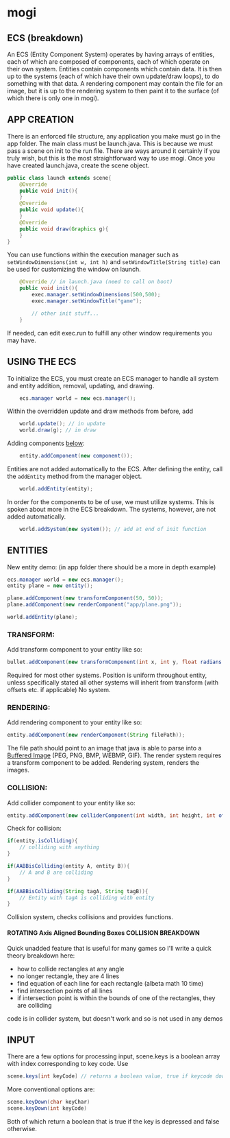 
# mogi

## ECS (breakdown)

An ECS (Entity Component System) operates by having arrays of entities, each of which are composed of components, each of which operate on their own system.
Entities contain components which contain data. It is then up to the systems (each of which have their own update/draw loops), to do something with that data. A rendering component may contain the file for an image, but it is up to the rendering system to then paint it to the surface (of which there is only one in mogi).


## APP CREATION
There is an enforced file structure, any application you make must go in the app folder. The main class must be launch.java. This is because we must pass a scene on init to the run file. There are ways around it certainly if you truly wish, but this is the most straightforward way to use mogi.
Once you have created launch.java, create the scene object.

```java
public class launch extends scene{
    @Override
    public void init(){
    }
    @Override
    public void update(){
    }
    @Override
    public void draw(Graphics g){
    }
}
```

You can use functions within the execution manager such as `setWindowDimensions(int w, int h)` and `setWindowTitle(String title)` can be used for customizing the window on launch.
```java
    @Override // in launch.java (need to call on boot)
    public void init(){
        exec.manager.setWindowDimensions(500,500);
        exec.manager.setWindowTitle("game");

        // other init stuff...
    }
```
If needed, can edit exec.run to fulfill any other window requirements you may have.

## USING THE ECS
To initialize the ECS, you must create an ECS manager to handle all system and entity addition, removal, updating, and drawing.

```java
    ecs.manager world = new ecs.manager();
```

Within the overridden update and draw methods from before, add

```java
    world.update(); // in update
    world.draw(g); // in draw
```

Adding components [below](#ENTITIES):
```java
    entity.addComponent(new component());
```

Entities are  not added automatically to the ECS. After defining the entity, call the ```addEntity``` method from the manager object.

```java
    world.addEntity(entity);
```

In order for the components to be of use, we must utilize systems. This is spoken about more in the ECS breakdown. The systems, however, are not added automatically.

```java
    world.addSystem(new system()); // add at end of init function
```

## ENTITIES

New entity demo: (in app folder there should be a more in depth example)

```java
ecs.manager world = new ecs.manager();
entity plane = new entity();

plane.addComponent(new transformComponent(50, 50));
plane.addComponent(new renderComponent("app/plane.png"));

world.addEntity(plane);
```

### TRANSFORM:

Add transform component to your entity like so:
```java
bullet.addComponent(new transformComponent(int x, int y, float radians (overload)));
```

Required for most other systems. Position is uniform throughout entity, unless specifically stated all other systems will inherit from transform (with offsets etc. if applicable)
No system.


### RENDERING:

Add rendering component to your entity like so:

```java
entity.addComponent(new renderComponent(String filePath));
```

The file path should point to an image that java is able to parse into a [Buffered Image](https://docs.oracle.com/javase/8/docs/api/java/awt/image/BufferedImage.html) (PEG, PNG, BMP, WEBMP, GIF). The render system requires a transform component to be added.
Rendering system, renders the images.


### COLLISION:

Add collider component to your entity like so:

```java
entity.addComponent(new colliderComponent(int width, int height, int offsetx (overload), int offsety (overload)));
```

Check for collision:
```java
if(entity.isColliding){
    // colliding with anything
}

if(AABBisColliding(entity A, entity B)){
    // A and B are colliding
}

if(AABBisColliding(String tagA, String tagB)){
    // Entity with tagA is colliding with entity 
}
```

Collision system, checks collisions and provides functions.

#### ROTATING Axis Aligned Bounding Boxes COLLISION BREAKDOWN

Quick unadded feature that is useful for many games so I'll write a quick theory breakdown here:

+ how to collide rectangles at any angle
+ no longer rectangle, they are 4 lines
+ find equation of each line for each rectangle (albeta math 10 time)
+ find intersection points of all lines
+ if intersection point is within the bounds of one of the rectangles, they are colliding

code is in collider system, but doesn't work and so is not used in any demos

## INPUT

There are a few options for processing input, scene.keys is a boolean array with index corresponding to key code. Use 

```java
scene.keys[int keyCode] // returns a boolean value, true if keycode down otherwise false
```

More conventional options are:

```java
scene.keyDown(char keyChar)
scene.keyDown(int keyCode)
```

Both of which return a boolean that is true if the key is depressed and false otherwise.


